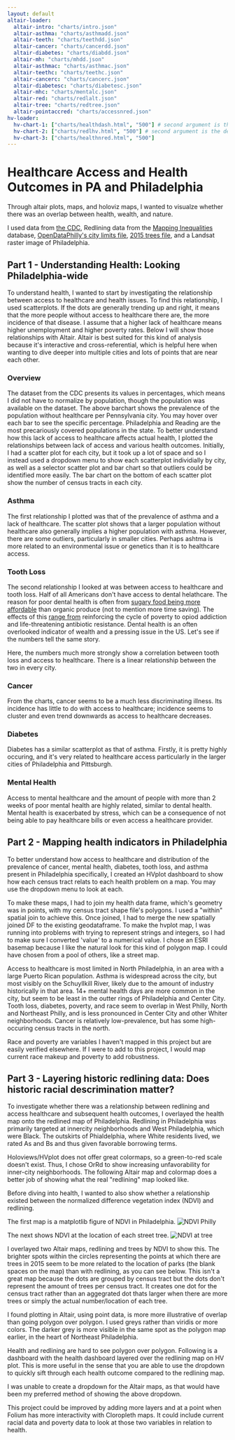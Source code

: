```yaml
---
layout: default
altair-loader:
  altair-intro: "charts/intro.json"
  altair-asthma: "charts/asthmadd.json"
  altair-teeth: "charts/teethdd.json"
  altair-cancer: "charts/cancerdd.json"
  altair-diabetes: "charts/diabdd.json"
  altair-mh: "charts/mhdd.json"
  altair-asthmac: "charts/asthmac.json"
  altair-teethc: "charts/teethc.json"
  altair-cancerc: "charts/cancerc.json"
  altair-diabetesc: "charts/diabetesc.json"
  altair-mhc: "charts/mentalc.json"
  altair-red: "charts/redlalt.json"
  altair-tree: "charts/redtree.json"
  altair-pointaccred: "charts/accessnred.json"
hv-loader:
  hv-chart-1: ["charts/healthdash.html", "500"] # second argument is the desired
  hv-chart-2: ["charts/redlhv.html", "500"] # second argument is the desired
  hv-chart-3: ["charts/healthnred.html", "500"]
---
```


# Healthcare Access and Health Outcomes in PA and Philadelphia

Through altair plots, maps, and holoviz maps, I wanted to visualze whether there was an overlap between health, wealth, and nature.

I used data from [the CDC](https://chronicdata.cdc.gov/500-Cities-Places/500-Cities-Census-Tract-level-Data-GIS-Friendly-Fo/k86t-wghb), Redlining data from the [Mapping Inequalities](https://dsl.richmond.edu/panorama/redlining/#loc=5/39.1/-94.58&text=downloads) database, [OpenDataPhilly's city limits file](https://www.opendataphilly.org/dataset/city-limits), [2015 trees file](https://opendataphilly.org/dataset/ppr-tree-canopy), and a Landsat raster image of Philadelphia.

## Part 1 - Understanding Health: Looking Philadelphia-wide

To understand health, I wanted to start by investigating the relationship between access to healthcare and health issues. To find this relationship, I used scatterplots. If the dots are generally trending up and right, it means that the more people without access to healthcare there are, the more incidence of that disease. I assume that a higher lack of healthcare means higher unemployment and higher poverty rates. Below I will show those relationships with Altair. Altair is best suited for this kind of analysis because it's interactive and cross-referential, which is helpful here when wanting to dive deeper into multiple cities and lots of points that are near each other.

### Overview 

<div id="altair-intro"></div>

The dataset from the CDC presents its values in percentages, which means I did not have to normalize by population, though the population was available on the dataset. The above barchart shows the prevalence of the population without healthcare per Pennsylvania city. You may hover over each bar to see the specific percentage. Philadelphia and Reading are the most precariously covered populations in the state. To better understand how this lack of access to healthcare affects actual health, I plotted the relationships between lack of access and various health outcomes. Initially, I had a scatter plot for each city, but it took up a lot of space and so I instead used a dropdown menu to show each scatterplot individially by city, as well as a selector scatter plot and bar chart so that outliers could be identified more easily. The bar chart on the bottom of each scatter plot show the number of census tracts in each city.


### Asthma

The first relationship I plotted was that of the prevalence of asthma and a lack of healthcare. The scatter plot shows that a larger population without healthcare also generally implies a higher population with asthma. However, there are some outliers, particularly in smaller cities. Perhaps ashtma is more related to an environmental issue or genetics than it is to healthcare access.

<div id="altair-asthma"></div>
<div id="altair-asthmac"></div>


### Tooth Loss

The second relationship I looked at was between access to healthcare and tooth loss. Half of all Americans don't have access to dental helathcare. The reason for poor dental health is often from [sugary food being more affordable](https://plutusfoundation.org/2020/healthy-eating-budget/#:~:text=Unhealthy%20food%20choices%20tend%20to,purchase%20cheap%20premade%20frozen%20dinners) than organic produce (not to mention more time saving). The effects of this [range from](https://longreads.com/2017/05/18/rich-teeth-poor-teeth-life-along-the-dental-divide/) reinforcing the cycle of poverty to opiod addiction and life-threatening antibiotic resistance. Dental health is an often overlooked indicator of wealth and a pressing issue in the US. Let's see if the numbers tell the same story.

<div id="altair-teeth"></div>
<div id="altair-teethc"></div>

Here, the numbers much more strongly show a correlation between tooth loss and access to healthcare. There is a linear relationship between the two in every city.

### Cancer

<div id="altair-cancer"></div>
<div id="altair-cancerc"></div>

From the charts, cancer seems to be a much less discriminating illness. Its incidence has little to do with access to healthcare; incidence seems to cluster and even trend downwards as access to healthcare decreases.

### Diabetes

Diabetes has a similar scatterplot as that of asthma. Firstly, it is pretty highly occuring, and it's very related to healthcare access particularly in the larger cities of Philadelphia and Pittsburgh.

<div id="altair-diabetes"></div>
<div id="altair-diabetesc"></div>


### Mental Health

Access to mental healthcare and the amount of people with more than 2 weeks of poor mental health are highly related, similar to dental health. Mental health is exacerbated by stress, which can be a consequence of not being able to pay healthcare bills or even access a healthcare provider.

<div id="altair-mh"></div>
<div id="altair-mhc"></div>


## Part 2 - Mapping health indicators in Philadelphia

To better understand how access to healthcare and distribution of the prevalence of cancer, mental health, diabetes, tooth loss, and asthma present in Philadelphia specifically, I created an HVplot dashboard to show how each census tract relats to each health problem on a map. You may use the dropdown menu to look at each.

<div id="hv-chart-1"></div>

To make these maps, I had to join my health data frame, which's geometry was in points, with my census tract shape file's polygons. I used a "within" spatial join to achieve this. Once joined, I had to merge the new spatially joined DF to the existing geodataframe. To make the hvplot map, I was running into problems with trying to represent strings and integers, so I had to make sure I converted 'value' to a numerical value. I chose an ESRI basemap because I like the natural look for this kind of polygon map. I could have chosen from a pool of others, like a street map.

Access to healthcare is most limited in North Philadelphia, in an area with a large Puerto Rican population. Asthma is widespread across the city, but most visibly on the Schuyllkill River, likely due to the amount of industry historically in that area. 14+ mental health days are more common in the city, but seem to be least in the outter rings of Philadelphia and Center City.  Tooth loss, diabetes, poverty, and race seem to overlap in West Philly, North and Northeast Philly, and is less pronounced in Center City and other Whiter neighborhoods.  Cancer is relatively low-prevalence, but has some high-occuring census tracts in the north.

Race and poverty are variables I haven't mapped in this project but are easily verified elsewhere. If I were to add to this project, I would map current race makeup and poverty to add robustness. 

## Part 3 - Layering historic redlining data: Does historic racial descrimination matter?

To investigate whether there was a relationship between redlining and access healthcare and subsequent health outcomes, I overlayed the health map onto the redlined map of Philadelphia. Redlining in Philadelphia was primarily targeted at innercity neighborhoods and West Philadelphia, which were Black. The outskirts of Phialdelphia, where White residents lived, we rated As and Bs and thus given favorable borrowing terms.


<div id="hv-chart-2"></div>

Holoviews/HVplot does not offer great colormaps, so a green-to-red scale doesn't exist. Thus, I chose OrRd to show increasing unfavorability for inner-city neighborhoods. The following Altair map and colormap does a better job of showing what the real "redlining" map looked like.

<div id="altair-red"></div>

Before diving into health, I wanted to also show whether a relationship existed between the normalized difference vegetation index (NDVI) and redlining.

The first map is a matplotlib figure of NDVI in Philadelphia.
<img src="charts/ndvi2.png" alt="NDVI Philly">

The next shows NDVI at the location of each street tree.
<img src="charts/ndvi1.png" alt="NDVI at tree">

I overlayed two Altair maps, redlining and trees by NDVI to show this. The brighter spots within the circles representing the points at which there are trees in  2015 seem to be more related to the location of parks (the blank spaces on the map) than with redlining, as you can see below. This isn't a great map because the dots are grouped by census tract but the dots don't represent the amount of trees per census tract. It creates one dot for the census tract rather than an aggegrated dot thats larger when there are more trees or simply the actual number/location of each tree.

<div id="altair-tree"></div>

I found plotting in Altair, using point data, is more more illustrative of overlap than going polygon over polygon. I used greys rather than viridis or more colors. The darker grey is more visible in the same spot as the polygon map earlier, in the heart of Northeast Philadelphia.

<div id="altair-pointaccred"></div> 

Health and redlining are hard to see polygon over polygon. Following is a dashboard with the health dashboard layered over the redlining map on HV plot. This is more useful in the sense that you are able to use the dropdown to quickly sift through each health outcome compared to the redlining map.

<div id="hv-chart-3"></div>

I was unable to create a dropdown for the Altair maps, as that would have been my preferred method of showing the above dropdown.

This project could be improved by adding more layers and at a point when Folium has more interactivity with Cloropleth maps. It could include current racial data and poverty data to look at those two variables in relation to health.
